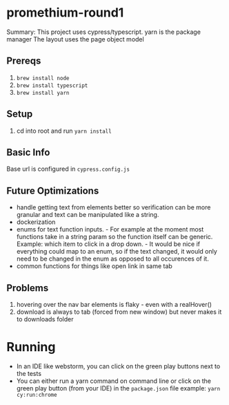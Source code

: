 # promethium-round1

Summary: This project uses cypress/typescript.
yarn is the package manager
The layout uses the page object model 


## Prereqs
1) `brew install node`
2) `brew install typescript`
3) `brew install yarn`

## Setup
1) cd into root and run `yarn install`

## Basic Info
Base url is configured in `cypress.config.js`


## Future Optimizations 
- handle getting text from elements better so verification can be more granular and text can be manipulated like a string. 
- dockerization
- enums for text function inputs.  - For example at the moment most functions take in a string param so the function itself
can be generic. Example: which item to click in a drop down. - It would be nice if everything could map to an enum, so if the
text changed, it would only need to be changed in the enum as opposed to all occurences of it. 
- common functions for things like open link in same tab 

## Problems
1) hovering over the nav bar elements is flaky - even with a realHover()
2) download is always to tab (forced from new window) but never makes it to downloads folder 

# Running
- In an IDE like webstorm, you can click on the green play buttons next to the tests 
- You can either run a yarn command on command line or click on the green play button (from your IDE) in the `package.json` file
example: `yarn cy:run:chrome`

